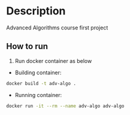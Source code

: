 # Description

Advanced Algorithms course first project

## How to run

1. Run docker container as below

* Building container:

```sh
docker build -t adv-algo .
```

* Running container:

```sh
docker run -it --rm --name adv-algo adv-algo
```
